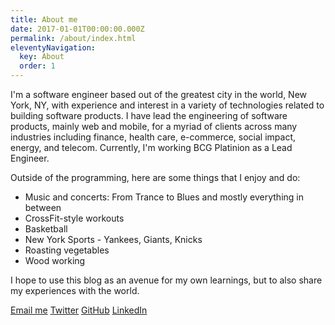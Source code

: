 ```yaml
---
title: About me
date: 2017-01-01T00:00:00.000Z
permalink: /about/index.html
eleventyNavigation:
  key: About
  order: 1
---
```


I'm a software engineer based out of the greatest city in the world, New York, NY, with experience and interest in a variety of technologies related to building software products.  I have lead the engineering of software products, mainly web and mobile, for a myriad of clients across many industries including finance, health care, e-commerce, social impact, energy, and telecom.  Currently, I'm working BCG Platinion as a Lead Engineer.

Outside of the programming, here are some things that I enjoy and do:

* Music and concerts: From Trance to Blues and mostly everything in between
* CrossFit-style workouts
* Basketball
* New York Sports - Yankees, Giants, Knicks
* Roasting vegetables
* Wood working

I hope to use this blog as an avenue for my own learnings, but to also share my experiences with the world.

[Email me](mailto:wzorekmj@gmail.com)
<a href='https://twitter.com/MikeWzo' target="_blank">Twitter</a>
<a href='https://github.com/mikewzorek' target="_blank">GitHub</a>
<a href='https://www.linkedin.com/in/mikewzorek/' target="_blank">LinkedIn</a>
